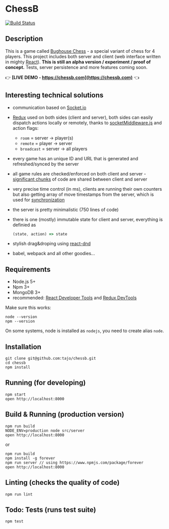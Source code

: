 # ChessB

[![Build Status](https://travis-ci.com/tajo/chessb.svg?token=qkyETBiTXs35GEgJTPM5&branch=master)](https://travis-ci.com/tajo/chessb)

## Description 

This is a game called [Bughouse Chess](https://en.wikipedia.org/wiki/Bughouse_chess) - a special variant of chess for 4 players. This project includes both server and client (web interface written in mighty [React](https://facebook.github.io/react/)). **This is still an alpha version / experiment / proof of concept.** Tests, server persistence and more features coming soon.

👉 **[LIVE DEMO - https://chessb.com](https://chessb.com)** 👈

## Interesting technical solutions

- communication based on [Socket.io](http://socket.io/)
- [Redux](https://github.com/reactjs/redux) used on both sides (client and server), both sides can easily dispatch actions locally or remotely, thanks to [socketMiddleware.js](https://github.com/tajo/chessb/blob/master/src/common/socketMiddleware.js) and action flags:
  - `room` = server -> player(s)
  - `remote` = player -> server
  - `broadcast` = server -> all players
- every game has an unique ID and URL that is generated and refreshed/synced by the server
- all game rules are checked/enforced on both client and server - [significant chunks](https://github.com/tajo/chessb/tree/master/src/common) of code are shared between client and server
- very precise time control (in ms), clients are running their own counters but also getting array of move timestamps from the server, which is used for [synchronization](https://github.com/tajo/chessb/blob/master/src/browser/components/clock.js#L60)
- the server is pretty minimalistic (750 lines of code)
- there is one (mostly) immutable state for client and server, everything is definied as

  ```js
  (state, action) => state
  ```
- stylish drag&droping using [react-dnd](https://github.com/gaearon/react-dnd)
- babel, webpack and all other goodies... 

## Requirements

- Node.js 5+
- Npm 3+
- MongoDB 3+
- recommended: [React Developer Tools](https://chrome.google.com/webstore/detail/react-developer-tools/fmkadmapgofadopljbjfkapdkoienihi) and [Redux DevTools](https://chrome.google.com/webstore/detail/redux-devtools/lmhkpmbekcpmknklioeibfkpmmfibljd)

Make sure this works: 

```
node --version
npm --version
```

On some systems, node is installed as `nodejs`, you need to create alias `node`.

## Installation

```
git clone git@github.com:tajo/chessb.git
cd chessb
npm install
```

## Running (for developing)

```
npm start
open http://localhost:8000
```

## Build & Running (production version)

```
npm run build
NODE_ENV=production node src/server
open http://localhost:8000
```

or

```
npm run build
npm install -g forever
npm run server // using https://www.npmjs.com/package/forever
open http://localhost:8000
```

## Linting (checks the quality of code)

```
npm run lint
```

## Todo: Tests (runs test suite)

```
npm test
```

